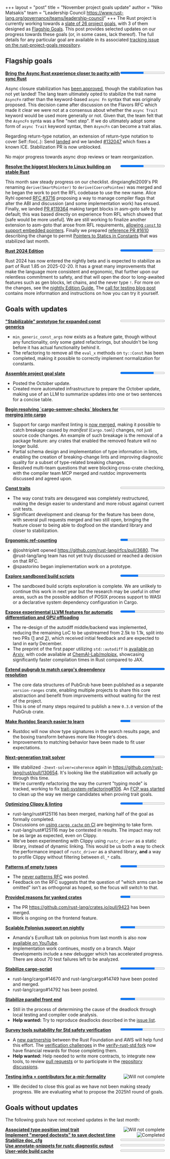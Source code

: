 +++
layout = "post"
title = "November project goals update"
author = "Niko Matsakis"
team = "Leadership Council <https://www.rust-lang.org/governance/teams/leadership-council>"
+++
The Rust project is currently working towards a [slate of 26 project
goals](https://rust-lang.github.io/rust-project-goals/2024h2/goals.html), with 3 of them designed as [Flagship
Goals](https://rust-lang.github.io/rust-project-goals/2024h2/goals.html#flagship-goals). This post provides selected
updates on our progress towards these goals (or, in some cases, lack thereof). The full details for any particular goal
are available in its associated [tracking issue on the rust-project-goals
repository](https://github.com/rust-lang/rust-project-goals/milestone/2).

## Flagship goals

<div style="display: flex;" class="mt2 mb3">
    <div style="flex: auto;"><a href='https://github.com/rust-lang/rust-project-goals/issues/105'><strong>Bring the Async Rust experience closer to parity with sync Rust</strong></a></div>
    <div style="flex: initial;"><progress value="21" max="40"></progress>
</div>
</div>

Async closure stabilization has [been approved](https://github.com/rust-lang/rust/pull/132706), though the stabilization has not yet landed! The lang team ultimately opted to stabilize the trait name `AsyncFn` rather than the keyword-based `async Fn` syntax that was originally proposed. This decision came after discussion on the Flavors RFC which made it clear we were not at a consensus about whether the `async Trait` keyword would be used more generally or not. Given that, the team felt that the `AsyncFn` synta was a fine "next step". If we do ultimately adopt some form of `async Trait` keyword syntax, then `AsyncFn` can become a trait alias.

Regarding return-type notation, an extension of return-type notation to cover Self::foo(..): Send [landed](https://github.com/rust-lang/rust/pull/129629) and we landed [#132047](https://github.com/rust-lang/rust/issues/132047) which fixes a known ICE. Stabilization PR is now unblocked.

No major progress towards async drop reviews or team reorganization.

<div style="display: flex;" class="mt2 mb3">
    <div style="flex: auto;"><a href='https://github.com/rust-lang/rust-project-goals/issues/116'><strong>Resolve the biggest blockers to Linux building on stable Rust</strong></a></div>
    <div style="flex: initial;"><progress value="29" max="55"></progress>
</div>
</div>

This month saw steady progress on our checklist. dingxiangfei2009's PR renaming `derive(SmartPointer)` to `derive(CoercePointee)` was merged and he began the work to port the RFL codebase to use the new name. Alice Ryhl opened [RFC #3716](https://github.com/rust-lang/rfcs/pull/3716) proposing a way to manage compiler flags that alter the ABI and discussion (and some implementation work) has ensued. Finally, we landed [PR #119364](https://github.com/rust-lang/rust/issues/119364) making target blocks in asm-goto safe by default; this was based directly on experience from RFL which showed that [safe would be more useful]. We are still working to finalize another extension to asm-goto that arose from RFL requirements, [allowing `const` to support embedded pointers](https://github.com/rust-lang/rust/issues/128464). Finally we prepared [reference PR #1610](https://github.com/rust-lang/reference/issues/1610) describing the change to permit [Pointers to Statics in Constants](https://github.com/rust-lang/rust/issues/119618) that was stabilized last month.

<div style="display: flex;" class="mt2 mb3">
    <div style="flex: auto;"><a href='https://github.com/rust-lang/rust-project-goals/issues/117'><strong>Rust 2024 Edition</strong></a></div>
    <div style="flex: initial;"><progress value="22" max="30"></progress>
</div>
</div>

Rust 2024 has now entered the nightly beta and is expected to stabilize as part of Rust 1.85 on 2025-02-20.  It has a great many improvements that make the language more consistent and ergonomic, that further upon our relentless commitment to safety, and that will open the door to long-awaited features such as gen blocks, let chains, and the never type `!`. For more on the changes, see the [nightly Edition Guide.](https://doc.rust-lang.org/nightly/edition-guide/rust-2024/index.html) The [call for testing blog post](https://blog.rust-lang.org/2024/11/27/Rust-2024-public-testing.html) contains more information and instructions on how you can try it yourself.

## Goals with updates

<div style="display: flex;" class="mt2 mb3">
    <div style="flex: auto;"><a href='https://github.com/rust-lang/rust-project-goals/issues/100'><strong>&quot;Stabilizable&quot; prototype for expanded const generics</strong></a></div>
    <div style="flex: initial;"><progress value="0" max="4"></progress>
</div>
</div>

 * `min_generic_const_args` now exists as a feature gate, though without any functionality, only some gated refactorings, but shouldn't be long before it has actual functionality behind it.
* The refactoring to remove all the `eval_x` methods on `ty::Const` has been completed, making it possible to correctly implement normalization for constants.


<div style="display: flex;" class="mt2 mb3">
    <div style="flex: auto;"><a href='https://github.com/rust-lang/rust-project-goals/issues/102'><strong>Assemble project goal slate</strong></a></div>
    <div style="flex: initial;"><progress value="6" max="8"></progress>
</div>
</div>

* Posted the October update.
* Created more automated infrastructure to prepare the October update, making use of an LLM to summarize updates into one or two sentences for a concise table.


<div style="display: flex;" class="mt2 mb3">
    <div style="flex: auto;"><a href='https://github.com/rust-lang/rust-project-goals/issues/104'><strong>Begin resolving &#x60;cargo-semver-checks&#x60; blockers for merging into cargo</strong></a></div>
    <div style="flex: initial;"><progress value="0" max="4"></progress>
</div>
</div>

* Support for cargo manifest linting is [now merged](https://github.com/obi1kenobi/cargo-semver-checks/pull/1007), making it possible to catch breakage caused by _manifest_ (`Cargo.toml`) changes, not just source code changes. An example of such breakage is the removal of a package feature: any crates that enabled the removed feature will no longer build.
* Partial schema design and implementation of type information in lints, enabling the creation of breaking-change lints and improving diagnostic quality for a subset of type-related breaking changes.
* Resolved multi-team questions that were blocking cross-crate checking, with the compiler team MCP merged and rustdoc improvements discussed and agreed upon.


<div style="display: flex;" class="mt2 mb3">
    <div style="flex: auto;"><a href='https://github.com/rust-lang/rust-project-goals/issues/106'><strong>Const traits</strong></a></div>
    <div style="flex: initial;"><progress value="0" max="2"></progress>
</div>
</div>

* The way const traits are desugared was completely restructured, making the design easier to understand and more robust against current unit tests.
* Significant development and cleanup for the feature has been done, with several pull requests merged and two still open, bringing the feature closer to being able to dogfood on the standard library and closer to stabilization.


<div style="display: flex;" class="mt2 mb3">
    <div style="flex: auto;"><a href='https://github.com/rust-lang/rust-project-goals/issues/107'><strong>Ergonomic ref-counting</strong></a></div>
    <div style="flex: initial;"><progress value="1" max="6"></progress>
</div>
</div>

* @joshtriplett opened https://github.com/rust-lang/rfcs/pull/3680. The @rust-lang/lang team has not yet truly discussed or reached a decision on that RFC.
* @spastorino began implementation work on a prototype.


<div style="display: flex;" class="mt2 mb3">
    <div style="flex: auto;"><a href='https://github.com/rust-lang/rust-project-goals/issues/108'><strong>Explore sandboxed build scripts</strong></a></div>
    <div style="flex: initial;"><progress value="4" max="10"></progress>
</div>
</div>

* The sandboxed build scripts exploration is complete. We are unlikely to continue this work in next year but the research may be useful in other areas, such as the possible addition of POSIX process support to WASI or a declarative system dependency configuration in Cargo.


<div style="display: flex;" class="mt2 mb3">
    <div style="flex: auto;"><a href='https://github.com/rust-lang/rust-project-goals/issues/109'><strong>Expose experimental LLVM features for automatic differentiation and GPU offloading</strong></a></div>
    <div style="flex: initial;"><progress value="3" max="9"></progress>
</div>
</div>

* The re-design of the autodiff middle/backend was implemented, reducing the remaining LoC to be upstreamed from 2.5k to 1.1k, split into two PRs ([1](https://github.com/rust-lang/rust/pull/133429) and [2](https://github.com/rust-lang/rust/pull/130060)), which received initial feedback and are expected to land in early December.
* The preprint of the first paper utilizing `std::autodiff` is [available on Arxiv](https://arxiv.org/abs/2411.17011v1), with code available at [ChemAI-Lab/molpipx](https://github.com/ChemAI-Lab/molpipx/), showcasing significantly faster compilation times in Rust compared to JAX.

<div style="display: flex;" class="mt2 mb3">
    <div style="flex: auto;"><a href='https://github.com/rust-lang/rust-project-goals/issues/110'><strong>Extend pubgrub to match cargo&#x27;s dependency resolution</strong></a></div>
    <div style="flex: initial;"><progress value="2" max="2"></progress>
</div>
</div>

* The core data structures of PubGrub have been published as a separate `version-ranges` crate, enabling multiple projects to share this core abstraction and benefit from improvements without waiting for the rest of the project.
* This is one of many steps required to publish a new `0.3.0` version of the PubGrub crate.

<div style="display: flex;" class="mt2 mb3">
    <div style="flex: auto;"><a href='https://github.com/rust-lang/rust-project-goals/issues/112'><strong>Make Rustdoc Search easier to learn</strong></a></div>
    <div style="flex: initial;"><progress value="2" max="9"></progress>
</div>
</div>

* Rustdoc will now show type signatures in the search results page, and the boxing transform behaves more like Hoogle's does.
* Improvements to matching behavior have been made to fit user expectations.


<div style="display: flex;" class="mt2 mb3">
    <div style="flex: auto;"><a href='https://github.com/rust-lang/rust-project-goals/issues/113'><strong>Next-generation trait solver</strong></a></div>
    <div style="flex: initial;"><progress value="10" max="13"></progress>
</div>
</div>

* We stabilized `-Znext-solver=coherence`  again in https://github.com/rust-lang/rust/pull/130654. It's looking like the stabilization will actually go through this time.
* We're currently refactoring the way the current "typing mode" is tracked, working to fix [trait-system-refactoring#106](https://github.com/rust-lang/trait-system-refactor-initiative/issues/106). An [FCP was started](https://github.com/rust-lang/rust/pull/132325) to clean up the way we merge candidates when proving trait goals. 

<div style="display: flex;" class="mt2 mb3">
    <div style="flex: auto;"><a href='https://github.com/rust-lang/rust-project-goals/issues/114'><strong>Optimizing Clippy &amp; linting</strong></a></div>
    <div style="flex: initial;"><progress value="1" max="2"></progress>
</div>
</div>

* rust-lang/rust#125116 has been merged, marking half of the goal as formally completed.
* Discussions on [using `cargo cache` on CI](https://github.com/rust-lang/rust-clippy/issues/13033#issuecomment-2501279515) are beginning to take form.
* rust-lang/rust#125116 may be contested in results. The impact may not be as large as expected, even on Clippy.
* We've been experimenting with Clippy using `rustc_driver` as a static library, instead of dynamic linking. This would be us both a way to check the performance impact of `rustc_driver` as a shared library, **and** a way to profile Clippy without filtering between `dl_*` calls.

<div style="display: flex;" class="mt2 mb3">
    <div style="flex: auto;"><a href='https://github.com/rust-lang/rust-project-goals/issues/115'><strong>Patterns of empty types</strong></a></div>
    <div style="flex: initial;"><progress value="3" max="8"></progress>
</div>
</div>

* The [never patterns RFC](https://github.com/rust-lang/rfcs/pull/3719) was posted.
* Feedback on the RFC suggests that the question of "which arms can be omitted" isn't as orthogonal as hoped, so the focus will switch to that.

<div style="display: flex;" class="mt2 mb3">
    <div style="flex: auto;"><a href='https://github.com/rust-lang/rust-project-goals/issues/101'><strong>Provided reasons for yanked crates</strong></a></div>
    <div style="flex: initial;"><progress value="2" max="9"></progress>
</div>
</div>

* The PR https://github.com/rust-lang/crates.io/pull/9423 has been merged.
* Work is ongoing on the frontend feature.

<div style="display: flex;" class="mt2 mb3">
    <div style="flex: auto;"><a href='https://github.com/rust-lang/rust-project-goals/issues/118'><strong>Scalable Polonius support on nightly</strong></a></div>
    <div style="flex: initial;"><progress value="1" max="3"></progress>
</div>
</div>

* Amanda's EuroRust talk on polonius from last month is also now [available on YouTube](https://www.youtube.com/watch?v=uCN_LRcswts&feature=youtu.be).
* Implementation work continues, mostly on a branch. Major developments include a new debugger which has accelerated progress. There are about 70 test failures left to be analyzed.

<div style="display: flex;" class="mt2 mb3">
    <div style="flex: auto;"><a href='https://github.com/rust-lang/rust-project-goals/issues/119'><strong>Stabilize cargo-script</strong></a></div>
    <div style="flex: initial;"><progress value="27" max="35"></progress>
</div>
</div>

* rust-lang/cargo#14670 and rust-lang/cargo#14749 have been posted and merged.
* rust-lang/cargo#14792 has been posted.

<div style="display: flex;" class="mt2 mb3">
    <div style="flex: auto;"><a href='https://github.com/rust-lang/rust-project-goals/issues/121'><strong>Stabilize parallel front end</strong></a></div>
    <div style="flex: initial;"><progress value="1" max="3"></progress>
</div>
</div>

* Still in the process of determining the cause of the deadlock through local testing and compiler code analysis.
* **Help wanted:** Try to reproduce deadlocks described in the [issue list](https://github.com/rust-lang/rust/labels/WG-compiler-parallel).

<div style="display: flex;" class="mt2 mb3">
    <div style="flex: auto;"><a href='https://github.com/rust-lang/rust-project-goals/issues/126'><strong>Survey tools suitability for Std safety verification</strong></a></div>
    <div style="flex: initial;"><progress value="3" max="6"></progress>
</div>
</div>

* A [new partnership](https://foundation.rust-lang.org/news/rust-foundation-collaborates-with-aws-initiative-to-verify-rust-standard-libraries/) between the Rust Foundation and AWS will help fund this effort. The [verification challenges](https://model-checking.github.io/verify-rust-std/challenges.html) in the [verify-rust-std fork](https://github.com/model-checking/verify-rust-std) now have financial rewards for those completing them.
* **Help wanted:** Help needed to write more contracts, to integrate new tools, to review [pull requests](https://github.com/model-checking/verify-rust-std/pulls) or to participate in the [repository discussions](https://github.com/model-checking/verify-rust-std/discussions).

<div style="display: flex;" class="mt2 mb3">
    <div style="flex: auto;"><a href='https://github.com/rust-lang/rust-project-goals/issues/122'><strong>Testing infra + contributors for a-mir-formality</strong></a></div>
    <div style="flex: initial;"><img src="https://img.shields.io/badge/Status-Will%20not%20complete%20%3A%28-yellow" alt="Will not complete"></img>
</div>
</div>

* We decided to close this goal as we have not been making steady progress. We are evaluating what to propose the 2025h1 round of goals.

## Goals without updates

The following goals have not received updates in the last month:

<div style="display: flex;" class="mt2 mb3">
    <div style="flex: auto;"><a href='https://github.com/rust-lang/rust-project-goals/issues/103'><strong>Associated type position impl trait</strong></a></div>
    <div style="flex: initial;"><img src="https://img.shields.io/badge/Status-Will%20not%20complete%20%3A%28-yellow" alt="Will not complete"></img>
</div>
</div><div style="display: flex;" class="mt2 mb3">
    <div style="flex: auto;"><a href='https://github.com/rust-lang/rust-project-goals/issues/111'><strong>Implement &quot;merged doctests&quot; to save doctest time</strong></a></div>
    <div style="flex: initial;"><img src="https://img.shields.io/badge/Status-Completed%20%3D%29-green" alt="Completed"></img>
</div>
</div><div style="display: flex;" class="mt2 mb3">
    <div style="flex: auto;"><a href='https://github.com/rust-lang/rust-project-goals/issues/120'><strong>Stabilize doc_cfg</strong></a></div>
    <div style="flex: initial;"><progress value="0" max="3"></progress>
</div>
</div><div style="display: flex;" class="mt2 mb3">
    <div style="flex: auto;"><a href='https://github.com/rust-lang/rust-project-goals/issues/123'><strong>Use annotate-snippets for rustc diagnostic output</strong></a></div>
    <div style="flex: initial;"><progress value="0" max="15"></progress>
</div>
</div><div style="display: flex;" class="mt2 mb3">
    <div style="flex: auto;"><a href='https://github.com/rust-lang/rust-project-goals/issues/124'><strong>User-wide build cache</strong></a></div>
    <div style="flex: initial;"><progress value="0" max="5"></progress>
</div>
</div>
